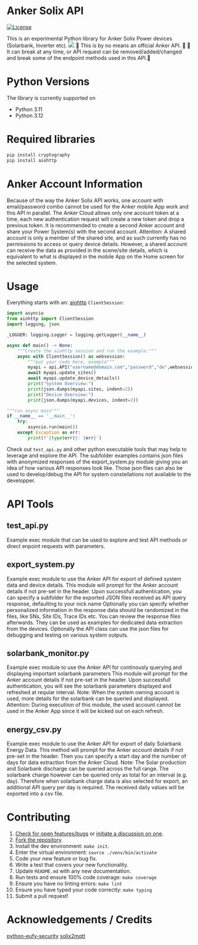# Anker Solix API

[![License](https://img.shields.io/pypi/l/python-eufy-security.svg)](https://github.com/thomluther/anker-solix-api/blob/main/LICENSE)

This is an experimental Python library for Anker Solix Power devices (Solarbank, Inverter etc).
![](https://public-aiot-fra-prod.s3.dualstack.eu-central-1.amazonaws.com/anker-power/public/product/anker-power/e9478c2d-e665-4d84-95d7-dd4844f82055/20230719-144818.png)
🚨 This is by no means an official Anker API. 🚨
🚨 It can break at any time, or API request can be removed/added/changed and break some of the endpoint methods used in this API.🚨

# Python Versions

The library is currently supported on

* Python 3.11
* Python 3.12

# Required libraries

```bash
pip install cryptography
pip install aiohttp
```

# Anker Account Information

Because of the way the Anker Solix API works, one account with email/password combo cannot be used for the Anker mobile App work and this API in parallel.
The Anker Cloud allows only one account token at a time, each new authentication request will create a new token and drop a previous token.
It is recommended to create a second Anker account and share your Power System(s) with the second account.
Attention: A shared account is only a member of the shared site, and as such currently has no permissions to access or query device details. However, a shared account 
can receive the data as provided in the scene/site details, which is equivalent to what is displayed in the mobile App on the Home screen for the selected system.

# Usage

Everything starts with an:
[aiohttp](https://aiohttp.readthedocs.io/en/stable/) `ClientSession`:

```python
import asyncio
from aiohttp import ClientSession
import logging, json

_LOGGER: logging.Logger = logging.getLogger(__name__)

async def main() -> None:
    """Create the aiohttp session and run the example."""
    async with ClientSession() as websession:
        """put your code here, example"""
        myapi = api.API("username@domain.com","password","de",websession, _LOGGER)
        await myapi.update_sites()
        await myapi.update_device_details()
        print("System Overview:")
        print(json.dumps(myapi.sites, indent=2))
        print("Device Overview:")
        print(json.dumps(myapi.devices, indent=2))

"""run async main"""
if __name__ == '__main__':
    try:
        asyncio.run(main())
    except Exception as err:
        print(f'{type(err)}: {err}')
```

Check out `test_api.py` and other python executable tools that may help to leverage and explore the API.
The subfolder examples contains json files with anonymized responses of the export_system.py module giving you an idea of how various API responses look like.
Those json files can also be used to develop/debug the API for system constellations not available to the developper.

# API Tools

## test_api.py

Example exec module that can be used to explore and test API methods or direct enpoint requests with parameters.

## export_system.py

Example exec module to use the Anker API for export of defined system data and device details.
This module will prompt for the Anker account details if not pre-set in the header.
Upon successfull authentication, you can specify a subfolder for the exported JSON files received as API query response, defaulting to your nick name
Optionally you can specify whether personalized information in the response data should be randomized in the files, like SNs, Site IDs, Trace IDs etc.
You can review the response files afterwards. They can be used as examples for dedicated data extraction from the devices.
Optionally the API class can use the json files for debugging and testing on various system outputs.

## solarbank_monitor.py

Example exec module to use the Anker API for continously querying and displaying important solarbank parameters
This module will prompt for the Anker account details if not pre-set in the header.
Upon successfull authentication, you will see the solarbank parameters displayed and refreshed at reqular interval.
Note: When the system owning account is used, more details for the solarbank can be queried and displayed.
Attention: During executiion of this module, the used account cannot be used in the Anker App since it will be kicked out on each refresh.

## energy_csv.py

Example exec module to use the Anker API for export of daily Solarbank Energy Data.
This method will prompt for the Anker account details if not pre-set in the header.
Then you can specify a start day and the number of days for data extraction from the Anker Cloud.
Note: The Solar production and Solarbank discharge can be queried across the full range. The solarbank
charge however can be queried only as total for an interval (e.g. day). Therefore when solarbank charge
data is also selected for export, an additional API query per day is required.
The received daily values will be exported into a csv file.


# Contributing

1. [Check for open features/bugs](https://github.com/thomluther/anker-solix-api/issues)
  or [initiate a discussion on one](https://github.com/thomluther/anker-solix-api/issues/new).
2. [Fork the repository](https://github.com/thomluther/anker-solix-api/fork).
3. Install the dev environment: `make init`.
4. Enter the virtual environment: `source ./venv/bin/activate`
5. Code your new feature or bug fix.
6. Write a test that covers your new functionality.
7. Update `README.md` with any new documentation.
8. Run tests and ensure 100% code coverage: `make coverage`
9. Ensure you have no linting errors: `make lint`
10. Ensure you have typed your code correctly: `make typing`
11. Submit a pull request!


# Acknowledgements / Credits

[python-eufy-security](https://github.com/FuzzyMistborn/python-eufy-security)
[solix2mqtt](https://github.com/tomquist/solix2mqtt)